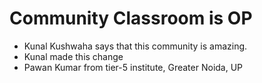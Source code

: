 # Community Classroom is OP

- Kunal Kushwaha says that this community is amazing.
- Kunal made this change
- Pawan Kumar from tier-5 institute, Greater Noida, UP
